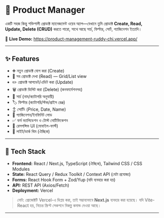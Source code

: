 # 🛒 Product Manager

একটি সহজ কিন্তু শক্তিশালী প্রোডাক্ট ম্যানেজমেন্ট ওয়েব অ্যাপ—যেখানে তুমি প্রোডাক্ট **Create, Read, Update, Delete (CRUD)** করতে পারো, সাথে আছে সার্চ, ফিল্টার, সোর্ট, প্যাজিনেশন ইত্যাদি।

🔗 **Live Demo:** https://product-management-ruddy-chi.vercel.app/

---

## ✨ Features

- ➕ নতুন প্রোডাক্ট যোগ করা (Create)
- 👀 সব প্রোডাক্ট দেখা (Read) — Grid/List view
- ✏️ প্রোডাক্ট আপডেট/এডিট করা (Update)
- 🗑️ প্রোডাক্ট ডিলিট করা (Delete) (কনফার্মেশনসহ)
- 🔎 সার্চ (নাম/ক্যাটাগরি অনুযায়ী)
- 🏷️ ফিল্টার (ক্যাটাগরি/স্টক/প্রাইস রেঞ্জ)
- ↕️ সোর্টিং (Price, Date, Name)
- 📄 প্যাজিনেশন/ইনফিনিট লোড
- ✅ ফর্ম ভ্যালিডেশন ও টোস্ট নোটিফিকেশন
- 📱 রেসপন্সিভ UI (মোবাইল-ফার্স্ট)
- 🌙 লাইট/ডার্ক থিম (ঐচ্ছিক)

---

## 🧰 Tech Stack

- **Frontend:** React / Next.js, TypeScript (ঐচ্ছিক), Tailwind CSS / CSS Modules
- **State:** React Query / Redux Toolkit / Context API (যেটা প্রযোজ্য)
- **Forms:** React Hook Form + Zod/Yup (যদি ব্যবহার করা হয়)
- **API:** REST API (Axios/Fetch)
- **Deployment:** Vercel

> নোট: প্রোজেক্টটি Vercel-এ ডিপ্লয় করা, তাই সম্ভাব্যভাবে **Next.js** ব্যবহার করা হয়েছে। যদি Vite-React হয়, নিচের স্ক্রিপ্ট সেকশনে বিকল্প কমান্ড দেওয়া আছে।

---
